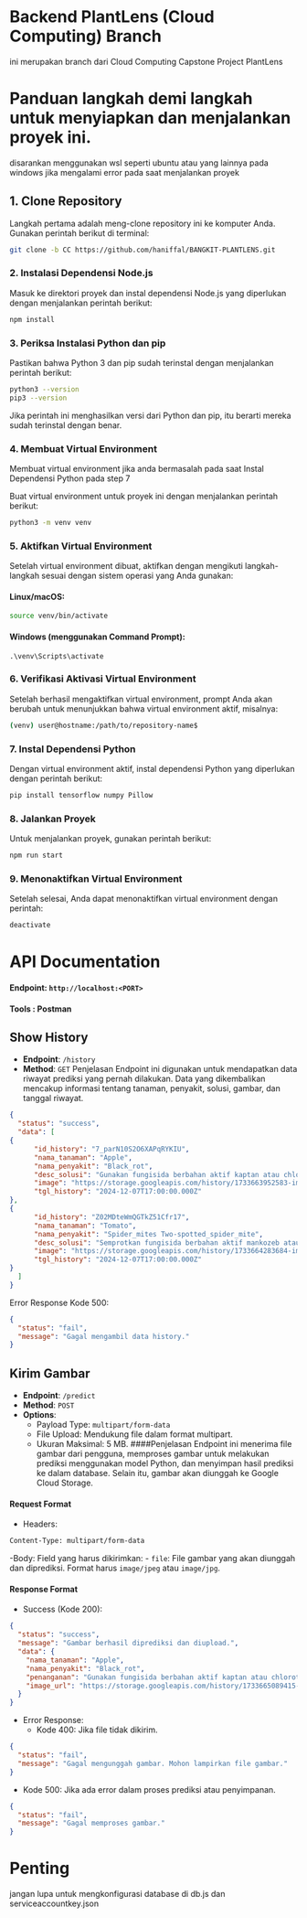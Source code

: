 # Backend PlantLens (Cloud Computing) Branch
ini merupakan branch dari Cloud Computing Capstone Project PlantLens


# Panduan langkah demi langkah untuk menyiapkan dan menjalankan proyek ini.

disarankan menggunakan wsl seperti ubuntu atau yang lainnya pada windows jika mengalami error pada saat menjalankan proyek

## 1. Clone Repository

Langkah pertama adalah meng-clone repository ini ke komputer Anda. Gunakan perintah berikut di terminal:
```bash
git clone -b CC https://github.com/haniffal/BANGKIT-PLANTLENS.git
```

### 2. Instalasi Dependensi Node.js

Masuk ke direktori proyek dan instal dependensi Node.js yang diperlukan dengan menjalankan perintah berikut:
```bash
npm install
```

### 3. Periksa Instalasi Python dan pip

Pastikan bahwa Python 3 dan pip sudah terinstal dengan menjalankan perintah berikut:
```bash
python3 --version
pip3 --version
```
Jika perintah ini menghasilkan versi dari Python dan pip, itu berarti mereka sudah terinstal dengan benar.

### 4. Membuat Virtual Environment
Membuat virtual environment jika anda bermasalah pada saat Instal Dependensi Python pada step 7

Buat virtual environment untuk proyek ini dengan menjalankan perintah berikut:
```bash
python3 -m venv venv
```

### 5. Aktifkan Virtual Environment

Setelah virtual environment dibuat, aktifkan dengan mengikuti langkah-langkah sesuai dengan sistem operasi yang Anda gunakan:

#### Linux/macOS:
```bash
source venv/bin/activate
```
#### Windows (menggunakan Command Prompt):
```bach
.\venv\Scripts\activate
```

### 6. Verifikasi Aktivasi Virtual Environment

Setelah berhasil mengaktifkan virtual environment, prompt Anda akan berubah untuk menunjukkan bahwa virtual environment aktif, misalnya:
```bash
(venv) user@hostname:/path/to/repository-name$
```

### 7. Instal Dependensi Python

Dengan virtual environment aktif, instal dependensi Python yang diperlukan dengan perintah berikut:

```bash
pip install tensorflow numpy Pillow
```

### 8. Jalankan Proyek

Untuk menjalankan proyek, gunakan perintah berikut:
```bash
npm run start
```
### 9. Menonaktifkan Virtual Environment

Setelah selesai, Anda dapat menonaktifkan virtual environment dengan perintah:
```bash
deactivate
```


# API Documentation
#### Endpoint: `http://localhost:<PORT>`
#### Tools : Postman


## **Show History**
- **Endpoint**: `/history`
- **Method**: `GET`
Penjelasan
Endpoint ini digunakan untuk mendapatkan data riwayat prediksi yang pernah dilakukan. Data yang dikembalikan mencakup informasi tentang tanaman, penyakit, solusi, gambar, dan tanggal riwayat.

```json
{
  "status": "success",
  "data": [
{
	  "id_history": "7_parN10S2O6XAPqRYKIU",
	  "nama_tanaman": "Apple",
	  "nama_penyakit": "Black_rot",
	  "desc_solusi": "Gunakan fungisida berbahan aktif kaptan atau chlorothalonil secara teratur, bersihkan kebun, dan pangkas bagian tanaman yang sakit",
	  "image": "https://storage.googleapis.com/history/1733663952583-image(55).JPG",
	  "tgl_history": "2024-12-07T17:00:00.000Z"
},
{
	  "id_history": "Z02MDteWmQGTkZ51Cfr17",
	  "nama_tanaman": "Tomato",
	  "nama_penyakit": "Spider_mites Two-spotted_spider_mite",
	  "desc_solusi": "Semprotkan fungisida berbahan aktif mankozeb atau sulfur secara rutin",
	  "image": "https://storage.googleapis.com/history/1733664283684-image(208).JPG",
	  "tgl_history": "2024-12-07T17:00:00.000Z"
}
  ]
}
```
Error Response
Kode 500:
```json
{
  "status": "fail",
  "message": "Gagal mengambil data history."
}
```
## **Kirim Gambar**
- **Endpoint**: `/predict`
- **Method**: `POST`
- **Options**:
    - Payload Type: `multipart/form-data`
    - File Upload: Mendukung file dalam format multipart.
    - Ukuran Maksimal: 5 MB.
####Penjelasan
Endpoint ini menerima file gambar dari pengguna, memproses gambar untuk melakukan prediksi menggunakan model Python, dan menyimpan hasil prediksi ke dalam database. Selain itu, gambar akan diunggah ke Google Cloud Storage.
#### Request Format
- Headers:
```bash
Content-Type: multipart/form-data
```
-Body: Field yang harus dikirimkan:
    - `file`: File gambar yang akan diunggah dan diprediksi. Format harus `image/jpeg` atau `image/jpg`.

#### Response Format
- Success (Kode 200):
```json
{
  "status": "success",
  "message": "Gambar berhasil diprediksi dan diupload.",
  "data": {
    "nama_tanaman": "Apple",     
    "nama_penyakit": "Black_rot",    
    "penanganan": "Gunakan fungisida berbahan aktif kaptan atau chlorothalonil secara teratur, bersihkan kebun, dan pangkas bagian tanaman yang sakit",       
    "image_url": "https://storage.googleapis.com/history/1733665089415-image.JPG"     
  }
}
```
- Error Response:
    - Kode 400: Jika file tidak dikirim.
```json
{
  "status": "fail",
  "message": "Gagal mengunggah gambar. Mohon lampirkan file gambar."
}
```
  - Kode 500: Jika ada error dalam proses prediksi atau penyimpanan.
```json
{
  "status": "fail",
  "message": "Gagal memproses gambar."
}
```


# Penting

jangan lupa untuk mengkonfigurasi database di db.js dan  serviceaccountkey.json 